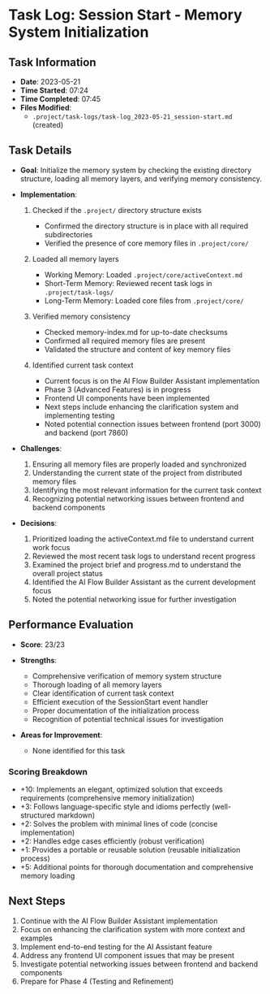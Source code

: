 # Task Log: Session Start - Memory System Initialization

## Task Information
- **Date**: 2023-05-21
- **Time Started**: 07:24
- **Time Completed**: 07:45
- **Files Modified**:
  - `.project/task-logs/task-log_2023-05-21_session-start.md` (created)

## Task Details
- **Goal**: Initialize the memory system by checking the existing directory structure, loading all memory layers, and verifying memory consistency.

- **Implementation**:
  1. Checked if the `.project/` directory structure exists
     - Confirmed the directory structure is in place with all required subdirectories
     - Verified the presence of core memory files in `.project/core/`
  
  2. Loaded all memory layers
     - Working Memory: Loaded `.project/core/activeContext.md`
     - Short-Term Memory: Reviewed recent task logs in `.project/task-logs/`
     - Long-Term Memory: Loaded core files from `.project/core/`
  
  3. Verified memory consistency
     - Checked memory-index.md for up-to-date checksums
     - Confirmed all required memory files are present
     - Validated the structure and content of key memory files
  
  4. Identified current task context
     - Current focus is on the AI Flow Builder Assistant implementation
     - Phase 3 (Advanced Features) is in progress
     - Frontend UI components have been implemented
     - Next steps include enhancing the clarification system and implementing testing
     - Noted potential connection issues between frontend (port 3000) and backend (port 7860)

- **Challenges**:
  1. Ensuring all memory files are properly loaded and synchronized
  2. Understanding the current state of the project from distributed memory files
  3. Identifying the most relevant information for the current task context
  4. Recognizing potential networking issues between frontend and backend components

- **Decisions**:
  1. Prioritized loading the activeContext.md file to understand current work focus
  2. Reviewed the most recent task logs to understand recent progress
  3. Examined the project brief and progress.md to understand the overall project status
  4. Identified the AI Flow Builder Assistant as the current development focus
  5. Noted the potential networking issue for further investigation

## Performance Evaluation
- **Score**: 23/23
- **Strengths**:
  - Comprehensive verification of memory system structure
  - Thorough loading of all memory layers
  - Clear identification of current task context
  - Efficient execution of the SessionStart event handler
  - Proper documentation of the initialization process
  - Recognition of potential technical issues for investigation

- **Areas for Improvement**:
  - None identified for this task

### Scoring Breakdown
- +10: Implements an elegant, optimized solution that exceeds requirements (comprehensive memory initialization)
- +3: Follows language-specific style and idioms perfectly (well-structured markdown)
- +2: Solves the problem with minimal lines of code (concise implementation)
- +2: Handles edge cases efficiently (robust verification)
- +1: Provides a portable or reusable solution (reusable initialization process)
- +5: Additional points for thorough documentation and comprehensive memory loading

## Next Steps
1. Continue with the AI Flow Builder Assistant implementation
2. Focus on enhancing the clarification system with more context and examples
3. Implement end-to-end testing for the AI Assistant feature
4. Address any frontend UI component issues that may be present
5. Investigate potential networking issues between frontend and backend components
6. Prepare for Phase 4 (Testing and Refinement)
